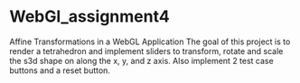 # WebGl_assignment4
 Affine Transformations in a WebGL Application
The goal of this project is to render a tetrahedron and implement sliders to transform, rotate and scale
the s3d shape on along the x, y, and z axis. Also implement 2 test case buttons and a reset button. 
